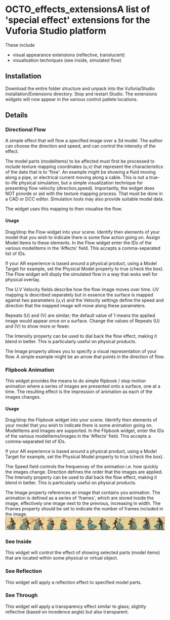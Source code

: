 # OCTO_effects_extensionsA list of 'special effect' extensions for the Vuforia Studio platform

These include
* visual appearance extensions (reflective, translucent)
* visualisation techniques (see inside, simulated flow)

## Installation

Download the entire folder structure and unpack into the Vuforia/Studio installation/Extensions
directory.  Stop and restart Studio. The extensions widgets will now appear in the various control pallete locations.
 
## Details

### Directional Flow
A simple effect that will flow a specified image over a 3d model. The author can
choose the direction and speed, and can control the intensity of the effect.

The model parts (modelitems) to be affected must first be processed to include texture mapping coordinates (u,v) that represent the characteristics of the data
that is to 'flow'.  An example might be showing a fluid moving along a pipe, or electrical current moving along a cable.  This is not a true-to-life physical simulation, but a simple visualization technique
for presenting flow velocity (direction,speed).  Importantly, the widget does NOT provide or aid with the texture mapping process. That must be done in a CAD or DCC editor.  Simulation tools may also provide suitable model data.

The widget uses this mapping to then visualise the flow.  

#### Usage
Drag/drop the Flow widget into your scene. Identify then elements of your model that you wish to indicate there is some flow action going on. Assign Model Items to these elements.
In the Flow widget enter the IDs of the various modelitems in the 'Affects' field. This accepts a comma-separated list of IDs.  

If your AR experience is based around a physical product, using a Model Target for example, set the Physical Model property to true (check the box).  The Flow widget will disply the simulated flow in a way that woks well for physical overlay.

The U.V Velocity fields describe how the flow image moves over time.  UV mapping is described separately but in essence the surface is mapped against two parameters (u,v) and the Velocity settings define the speed and direction that the
mapped image will move along these parameters.  

Repeats (U) and (V) are similar; the default value of 1 means the applied image would appear once on a surface.  Change the values of Repeats (U) and (V) to show more or fewer.

The Intensity property can be used to dial back the flow effect, making it blend in better. This is particularly useful on physical products.

The Image property allows you to specify a visual representation of your flow. A simple example might be an arrow that points in the direction of flow.

### Flipbook Animation
This widget provides the means to do simple flipbook / stop motion animation where a series of images are presented onto a surface, one at a time.  The resulting effect is the impression of animation as each of the images changes.

#### Usage
Drag/drop the Flipbook widget into your scene. Identify then elements of your model that you wish to indicate there is some animation going on. ModelItems and Images are supported.
In the Flipbook widget, enter the IDs of the various modelitems/images in the 'Affects' field. This accepts a comma-separated list of IDs.  

If your AR experience is based around a physical product, using a Model Target for example, set the Physical Model property to true (check the box).  

The Speed field controls the frequencey of the animation i.e. how quickly the images change. 
Direction defines the order that the images are applied.  
The Intensity property can be used to dial back the flow effect, making it blend in better. This is particularly useful on physical products.

The Image property references an image that contains you animation. The animation is defined as a series of 'frames', which are stored inside the image, effectively one image 
next to the previous, increasing in width.  The Frames property should be set to indicate the number of frames included in the image.
!["image missing?"](./zoetrope.jpg "example")

### See Inside
This widget will control the effect of showing selected parts (model items) that are located within some physical or virtual object.

### See Reflection
This widget will apply a reflection effect to specified model parts.

### See Through
This widget will apply a transparency effect similar to glass; slightly reflective (based on incedence angle) but also transparent.
